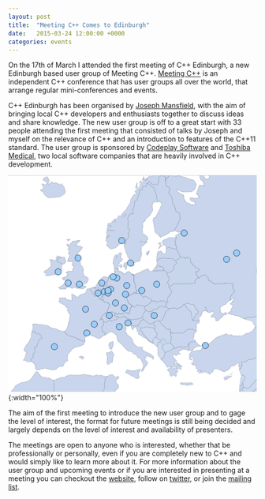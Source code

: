 ```yaml
---
layout: post
title:  "Meeting C++ Comes to Edinburgh"
date:   2015-03-24 12:00:00 +0000
categories: events
---
```


On the 17th of March I attended the first meeting of C\+\+ Edinburgh, a new Edinburgh based user group of Meeting C\+\+. [Meeting C++][meeting-cpp-website] is an independent C\+\+ conference that has user groups all over the world, that arrange regular mini-conferences and events.

C\+\+ Edinburgh has been organised by [Joseph Mansfield][joe-twitter], with the aim of bringing local C\+\+ developers and enthusiasts together to discuss ideas and share knowledge. The new user group is off to a great start with 33 people attending the first meeting that consisted of talks by Joseph and myself on the relevance of C\+\+ and an introduction to features of the C\+\+11 standard. The user group is sponsored by [Codeplay Software][codeplay-website] and [Toshiba Medical][toshiba-website], two local software companies that are heavily involved in C\+\+ development.

![alt text](https://github.com/AerialMantis/aerialmantis.github.io/raw/master/images/meeting-cpp-sites.png "Meeting C++ Sites"){:width="100%"}

The aim of the first meeting to introduce the new user group and to gage the level of interest, the format for future meetings is still being decided and largely depends on the level of interest and availability of presenters.

The meetings are open to anyone who is interested, whether that be professionally or personally, even if you are completely new to C\+\+ and would simply like to learn more about it. For more information about the user group and upcoming events or if you are interested in presenting at a meeting you can checkout the [website][cpp-edinburgh-website], follow on [twitter][cpp-edinburgh-twitter], or join the [mailing list][cpp-edinburgh-mailing-list].

[meeting-cpp-website]: http://meetingcpp.com/
[joe-twitter]: https://twitter.com/sftrabbit
[codeplay-website]: http://www.codeplay.com/
[toshiba-website]: http://www.tmvse.com/
[cpp-edinburgh-website]: http://cppedinburgh.uk/
[cpp-edinburgh-twitter]: https://twitter.com/cppedinburgh
[cpp-edinburgh-mailing-list]: https://groups.google.com/forum/#!forum/cppedinburgh